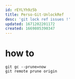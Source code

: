 ```yaml
---
id: rEYLYh9z5b
title: Perso-Git-UnlockRef
desc: 'git lock ref issues !'
updated: 1671202201172
created: 1669805390347
---
```


# how to

```
git gc --prune=now
git remote prune origin


```